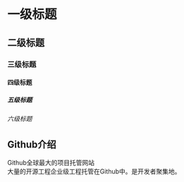# 一级标题
## 二级标题
### 三级标题
#### 四级标题
##### 五级标题
###### 六级标题



## Github介绍
 
 Github全球最大的项目托管网站<br>大量的开源工程企业级工程托管在Github中。是开发者聚集地。

